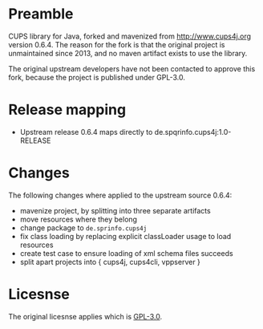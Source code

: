 # Preamble

CUPS library for Java, forked and mavenized from http://www.cups4j.org version 0.6.4. The reason for the fork is that the original project is unmaintained since 2013, and no maven artifact exists to use the library.

The original upstream developers have not been contacted to approve this fork, because the project is published under GPL-3.0.

# Release mapping

- Upstream release 0.6.4 maps directly to de.spqrinfo.cups4j:1.0-RELEASE

# Changes

The following changes where applied to the upstream source 0.6.4:
- mavenize project, by splitting into three separate artifacts
- move resources where they belong
- change package to `de.sprinfo.cups4j`
- fix class loading by replacing explicit classLoader usage to load resources
- create test case to ensure loading of xml schema files succeeds
- split apart projects into { cups4j, cups4cli, vppserver }

# Licesnse

The original licesnse applies which is [GPL-3.0](https://opensource.org/licenses/GPL-3.0).
